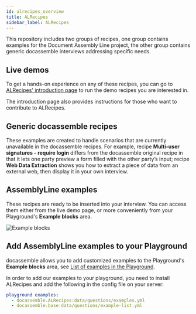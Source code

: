 ```yaml
---
id: alrecipes_overview
title: ALRecipes
sidebar_label: ALRecipes
---
```


This repository includes two groups of recipes, one group contains examples for the Document Assembly Line project, the other group contains generic docassemble interviews addressing specific needs.

## Live demos 

To get a hands-on experience on any of these recipes, you can go to [ALRecipes' introduction page](https://apps-dev.suffolklitlab.org/start/ALRecipes/Introduction) to run the demo recipes you are interested in.

The introduction page also provides instructions for those who want to contribute to ALRecipes.

## Generic docassemble recipes

These examples are created to handle scenarios that are currently unavailable in the docassemble recipes. For example, recipe **Multi-user signatures - require login** differs from the docassemble original recipe in that it lets one party preview a form filled with the other party’s input; recipe **Web Data Extraction** shows you how to extract a piece of data from an external web, then display it in your own interview. 

## AssemblyLine examples

These recipes are ready to be inserted into your interview. You can access them either from the live demo page, or more conveniently from your Playground's **Example blocks** area. 

![Example blocks](../../assets/alrecipes-examples.png)

## Add AssemblyLine examples to your Playground

docassemble allows you to add customized examples to the Playground's **Example blocks** area, see [List of examples in the Playground](https://docassemble.org/docs/config.html#playground%20examples). 

In order to add our examples to your playground, you need to install ALRecipes and add the following in the config file on your server:

```yaml
playground examples:
  - docassemble.ALRecipes:data/questions/examples.yml
  - docassemble.base:data/questions/example-list.yml  
``` 